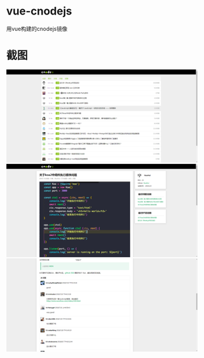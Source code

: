 # vue-cnodejs
用vue构建的cnodejs镜像

# 截图
![avatar](/src/readme/1.png)
![avatar](/src/readme/2.png)
![avatar](/src/readme/3.png)